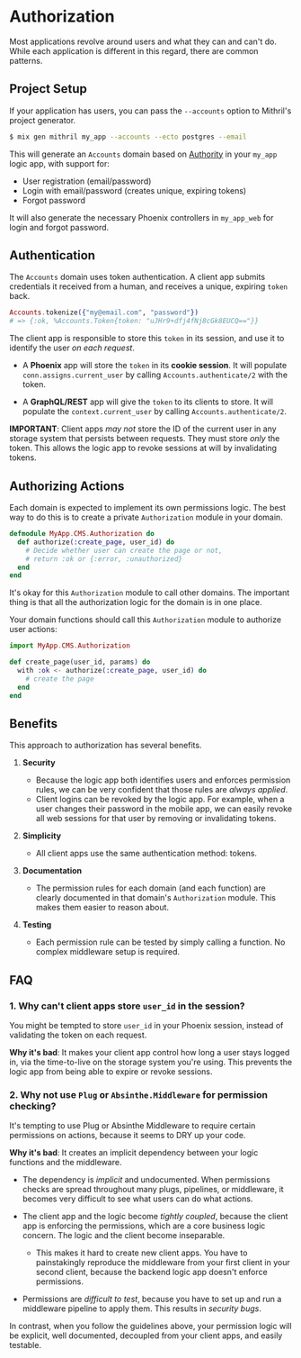 # Authorization

Most applications revolve around users and what they can and can't do.
While each application is different in this regard, there are common 
patterns.

## Project Setup

If your application has users, you can pass the `--accounts` option
to Mithril's project generator.

```bash
$ mix gen mithril my_app --accounts --ecto postgres --email
```

This will generate an `Accounts` domain based on
[Authority](https://github.com/infinitered/authority) in your `my_app` logic
app, with support for:

- User registration (email/password)
- Login with email/password (creates unique, expiring tokens)
- Forgot password

It will also generate the necessary Phoenix controllers in `my_app_web`
for login and forgot password.

## Authentication

The `Accounts` domain uses token authentication. A client app
submits credentials it received from a human, and receives a unique,
expiring `token` back.

```elixir
Accounts.tokenize({"my@email.com", "password"})
# => {:ok, %Accounts.Token{token: "uJHr9+dfj4fNj8cGk8EUCQ=="}}
```

The client app is responsible to store this `token` in its session, and use
it to identify the user _on each request_.

- A **Phoenix** app will store the `token` in its **cookie session**. It will
  populate `conn.assigns.current_user` by calling `Accounts.authenticate/2`
  with the token.

- A **GraphQL/REST** app will give the `token` to its clients to store. It will
  populate the `context.current_user` by calling `Accounts.authenticate/2`.

**IMPORTANT**: Client apps _may not_ store the ID of the current user in
any storage system that persists between requests. They must store _only_ the
token. This allows the logic app to revoke sessions at will by invalidating
tokens.

## Authorizing Actions

Each domain is expected to implement its own permissions logic. The best way
to do this is to create a private `Authorization` module in your domain.

```elixir
defmodule MyApp.CMS.Authorization do
  def authorize(:create_page, user_id) do
    # Decide whether user can create the page or not,
    # return :ok or {:error, :unauthorized}
  end
end
```

It's okay for this `Authorization` module to call other domains. The important
thing is that all the authorization logic for the domain is in one place.

Your domain functions should call this `Authorization` module to authorize
user actions:

```elixir
import MyApp.CMS.Authorization

def create_page(user_id, params) do
  with :ok <- authorize(:create_page, user_id) do
    # create the page
  end
end
```

## Benefits

This approach to authorization has several benefits.

1. **Security**
    - Because the logic app both identifies users and enforces permission rules, 
      we can be very confident that those rules are _always applied_.
    - Client logins can be revoked by the logic app. For example, when a user
      changes their password in the mobile app, we can easily revoke all web
      sessions for that user by removing or invalidating tokens.

2. **Simplicity**
    - All client apps use the same authentication method: tokens.

3. **Documentation**
    - The permission rules for each domain (and each function) are clearly documented 
      in that domain's `Authorization` module. This makes them easier to reason about.

4. **Testing**
    - Each permission rule can be tested by simply calling a function. No complex
      middleware setup is required.

## FAQ

### 1. **Why can't client apps store `user_id` in the session?**

You might be tempted to store `user_id` in your Phoenix session, instead of validating the token
on each request.

**Why it's bad**: It makes your client app control how long a user stays logged in, via the
time-to-live on the storage system you're using. This prevents the logic app from being
able to expire or revoke sessions.

### 2. **Why not use `Plug` or `Absinthe.Middleware` for permission checking?**

It's tempting to use Plug or Absinthe Middleware to require certain permissions on
actions, because it seems to DRY up your code.

**Why it's bad**: It creates an implicit dependency between your logic functions and
the middleware.

- The dependency is _implicit_ and undocumented. When permissions checks are spread
  throughout many plugs, pipelines, or middleware, it becomes very difficult to see 
  what users can do what actions.

- The client app and the logic become _tightly coupled_, because the client app is
  enforcing the permissions, which are a core business logic concern. The logic and
  the client become inseparable.

  - This makes it hard to create new client apps. You have to painstakingly reproduce
    the middleware from your first client in your second client, because the backend
    logic app doesn't enforce permissions.

- Permissions are _difficult to test_, because you have to set up and run a middleware
  pipeline to apply them. This results in _security bugs_.

In contrast, when you follow the guidelines above, your permission logic will be
explicit, well documented, decoupled from your client apps, and easily testable.